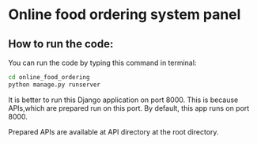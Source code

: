 # Online food ordering system panel

## How to run the code:
You can run the code by typing this command in terminal:

```bash
cd online_food_ordering
python manage.py runserver
```
It is better to run this Django application on port 8000. This is because APIs,which are prepared run on this port. By default, this app runs on port 8000.

Prepared APIs are available at API directory at the root directory.